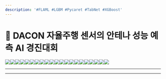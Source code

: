 ```yaml
---
description: '#FLAML #LGBM #Pycaret #TabNet #XGBoost'
---
```


# 🚗 DACON 자율주행 센서의 안테나 성능 예측 AI 경진대회

![](<../../../.gitbook/assets/DACON\_자율주행\_센서의\_안테나\_성능\_예측\_AI\_경진대회 0.png>)![](<../../../.gitbook/assets/DACON\_자율주행\_센서의\_안테나\_성능\_예측\_AI\_경진대회 1.png>)![](<../../../.gitbook/assets/DACON\_자율주행\_센서의\_안테나\_성능\_예측\_AI\_경진대회 2.png>)![](<../../../.gitbook/assets/DACON\_자율주행\_센서의\_안테나\_성능\_예측\_AI\_경진대회 3.png>)![](<../../../.gitbook/assets/DACON\_자율주행\_센서의\_안테나\_성능\_예측\_AI\_경진대회 4.png>)![](<../../../.gitbook/assets/DACON\_자율주행\_센서의\_안테나\_성능\_예측\_AI\_경진대회 5.png>)![](<../../../.gitbook/assets/DACON\_자율주행\_센서의\_안테나\_성능\_예측\_AI\_경진대회 6.png>)![](<../../../.gitbook/assets/DACON\_자율주행\_센서의\_안테나\_성능\_예측\_AI\_경진대회 7.png>)![](<../../../.gitbook/assets/DACON\_자율주행\_센서의\_안테나\_성능\_예측\_AI\_경진대회 8.png>)![](<../../../.gitbook/assets/DACON\_자율주행\_센서의\_안테나\_성능\_예측\_AI\_경진대회 9.png>)![](<../../../.gitbook/assets/DACON\_자율주행\_센서의\_안테나\_성능\_예측\_AI\_경진대회 10.png>)![](<../../../.gitbook/assets/DACON\_자율주행\_센서의\_안테나\_성능\_예측\_AI\_경진대회 11.png>)![](<../../../.gitbook/assets/DACON\_자율주행\_센서의\_안테나\_성능\_예측\_AI\_경진대회 12.png>)![](<../../../.gitbook/assets/DACON\_자율주행\_센서의\_안테나\_성능\_예측\_AI\_경진대회 13.png>)![](<../../../.gitbook/assets/DACON\_자율주행\_센서의\_안테나\_성능\_예측\_AI\_경진대회 14.png>)![](<../../../.gitbook/assets/DACON\_자율주행\_센서의\_안테나\_성능\_예측\_AI\_경진대회 15.png>)![](<../../../.gitbook/assets/DACON\_자율주행\_센서의\_안테나\_성능\_예측\_AI\_경진대회 16.png>)![](<../../../.gitbook/assets/DACON\_자율주행\_센서의\_안테나\_성능\_예측\_AI\_경진대회2 0.png>)![](<../../../.gitbook/assets/DACON\_자율주행\_센서의\_안테나\_성능\_예측\_AI\_경진대회2 1.png>)![](<../../../.gitbook/assets/DACON\_자율주행\_센서의\_안테나\_성능\_예측\_AI\_경진대회2 2.png>)![](<../../../.gitbook/assets/DACON\_자율주행\_센서의\_안테나\_성능\_예측\_AI\_경진대회2 3 (1).png>)

***

***
